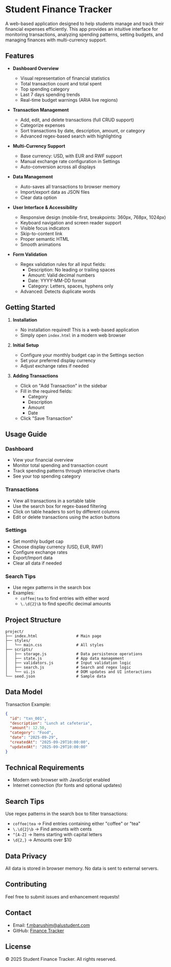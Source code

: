 # Student Finance Tracker

A web-based application designed to help students manage and track their financial expenses efficiently. This app provides an intuitive interface for monitoring transactions, analyzing spending patterns, setting budgets, and managing finances with multi-currency support.

## Features

- **Dashboard Overview**
  - Visual representation of financial statistics
  - Total transaction count and total spent
  - Top spending category
  - Last 7 days spending trends
  - Real-time budget warnings (ARIA live regions)

- **Transaction Management**
  - Add, edit, and delete transactions (full CRUD support)
  - Categorize expenses
  - Sort transactions by date, description, amount, or category
  - Advanced regex-based search with highlighting

- **Multi-Currency Support**
  - Base currency: USD, with EUR and RWF support
  - Manual exchange rate configuration in Settings
  - Auto-conversion across all displays

- **Data Management**
  - Auto-saves all transactions to browser memory
  - Import/export data as JSON files
  - Clear data option

- **User Interface & Accessibility**
  - Responsive design (mobile-first, breakpoints: 360px, 768px, 1024px)
  - Keyboard navigation and screen reader support
  - Visible focus indicators
  - Skip-to-content link
  - Proper semantic HTML
  - Smooth animations

- **Form Validation**
  - Regex validation rules for all input fields:
    - Description: No leading or trailing spaces
    - Amount: Valid decimal numbers
    - Date: YYYY-MM-DD format
    - Category: Letters, spaces, hyphens only
  - Advanced: Detects duplicate words

## Getting Started

1. **Installation**
   - No installation required! This is a web-based application
   - Simply open `index.html` in a modern web browser

2. **Initial Setup**
   - Configure your monthly budget cap in the Settings section
   - Set your preferred display currency
   - Adjust exchange rates if needed

3. **Adding Transactions**
   - Click on "Add Transaction" in the sidebar
   - Fill in the required fields:
     - Category
     - Description
     - Amount
     - Date
   - Click "Save Transaction"

## Usage Guide

### Dashboard
- View your financial overview
- Monitor total spending and transaction count
- Track spending patterns through interactive charts
- See your top spending category

### Transactions
- View all transactions in a sortable table
- Use the search box for regex-based filtering
- Click on table headers to sort by different columns
- Edit or delete transactions using the action buttons

### Settings
- Set monthly budget cap
- Choose display currency (USD, EUR, RWF)
- Configure exchange rates
- Export/Import data
- Clear all data if needed

### Search Tips
- Use regex patterns in the search box
- Examples:
  - `coffee|tea` to find entries with either word
  - `\.\d{2}\b` to find specific decimal amounts

## Project Structure

```
project/
├── index.html                 # Main page
├── styles/
│   └── main.css               # All styles
├── scripts/
│   ├── storage.js             # Data persistence operations
│   ├── state.js               # App data management
│   ├── validators.js          # Input validation logic
│   ├── search.js              # Search and regex logic
│   └── ui.js                  # DOM updates and UI interactions
└── seed.json                  # Sample data
```

## Data Model

Transaction Example:
```json
{
  "id": "txn_001",
  "description": "Lunch at cafeteria",
  "amount": 12.50,
  "category": "Food",
  "date": "2025-09-29",
  "createdAt": "2025-09-29T10:00:00",
  "updatedAt": "2025-09-29T10:00:00"
}
```

## Technical Requirements

- Modern web browser with JavaScript enabled
- Internet connection (for fonts and optional updates)

## Search Tips

Use regex patterns in the search box to filter transactions:
- `coffee|tea` → Find entries containing either "coffee" or "tea"
- `\.\d{2}\b` → Find amounts with cents
- `^[A-Z]` → Items starting with capital letters
- `\d{2,}` → Amounts over $10

## Data Privacy

All data is stored in browser memory. No data is sent to external servers.

## Contributing

Feel free to submit issues and enhancement requests!

## Contact

- Email: f.mbarushim@alustudent.com
- GitHub: [Finance Tracker](https://github.com/fabricembarushimana)

## License

© 2025 Student Finance Tracker. All rights reserved.